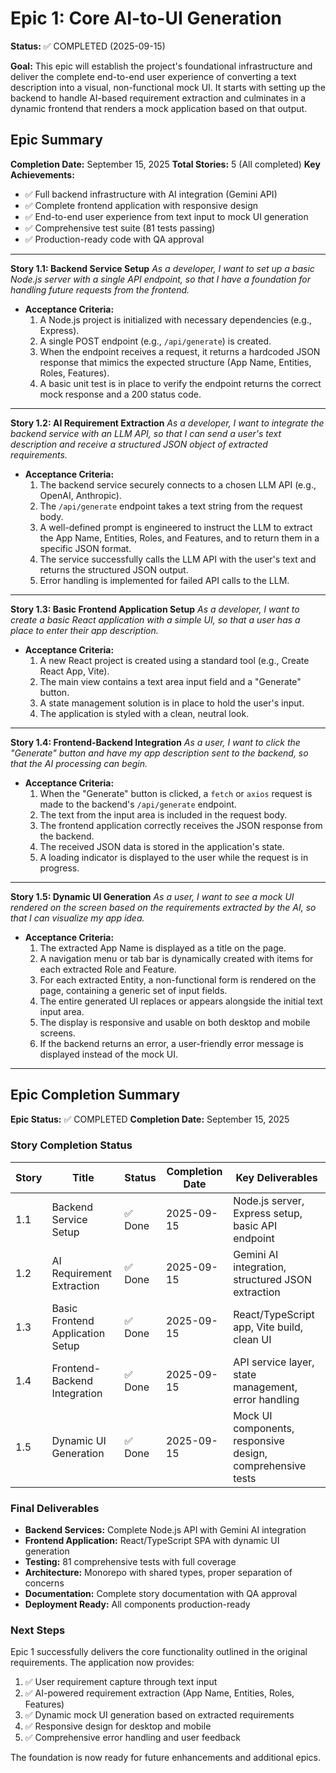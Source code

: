 # Epic 1: Core AI-to-UI Generation

**Status:** ✅ COMPLETED (2025-09-15)

**Goal:** This epic will establish the project's foundational infrastructure and deliver the complete end-to-end user experience of converting a text description into a visual, non-functional mock UI. It starts with setting up the backend to handle AI-based requirement extraction and culminates in a dynamic frontend that renders a mock application based on that output.

## Epic Summary

**Completion Date:** September 15, 2025
**Total Stories:** 5 (All completed)
**Key Achievements:**
- ✅ Full backend infrastructure with AI integration (Gemini API)
- ✅ Complete frontend application with responsive design
- ✅ End-to-end user experience from text input to mock UI generation
- ✅ Comprehensive test suite (81 tests passing)
- ✅ Production-ready code with QA approval

---

**Story 1.1: Backend Service Setup**
*As a developer, I want to set up a basic Node.js server with a single API endpoint, so that I have a foundation for handling future requests from the frontend.*

*   **Acceptance Criteria:**
    1.  A Node.js project is initialized with necessary dependencies (e.g., Express).
    2.  A single POST endpoint (e.g., `/api/generate`) is created.
    3.  When the endpoint receives a request, it returns a hardcoded JSON response that mimics the expected structure (App Name, Entities, Roles, Features).
    4.  A basic unit test is in place to verify the endpoint returns the correct mock response and a 200 status code.

---

**Story 1.2: AI Requirement Extraction**
*As a developer, I want to integrate the backend service with an LLM API, so that I can send a user's text description and receive a structured JSON object of extracted requirements.*

*   **Acceptance Criteria:**
    1.  The backend service securely connects to a chosen LLM API (e.g., OpenAI, Anthropic).
    2.  The `/api/generate` endpoint takes a text string from the request body.
    3.  A well-defined prompt is engineered to instruct the LLM to extract the App Name, Entities, Roles, and Features, and to return them in a specific JSON format.
    4.  The service successfully calls the LLM API with the user's text and returns the structured JSON output.
    5.  Error handling is implemented for failed API calls to the LLM.

---

**Story 1.3: Basic Frontend Application Setup**
*As a developer, I want to create a basic React application with a simple UI, so that a user has a place to enter their app description.*

*   **Acceptance Criteria:**
    1.  A new React project is created using a standard tool (e.g., Create React App, Vite).
    2.  The main view contains a text area input field and a "Generate" button.
    3.  A state management solution is in place to hold the user's input.
    4.  The application is styled with a clean, neutral look.

---

**Story 1.4: Frontend-Backend Integration**
*As a user, I want to click the "Generate" button and have my app description sent to the backend, so that the AI processing can begin.*

*   **Acceptance Criteria:**
    1.  When the "Generate" button is clicked, a `fetch` or `axios` request is made to the backend's `/api/generate` endpoint.
    2.  The text from the input area is included in the request body.
    3.  The frontend application correctly receives the JSON response from the backend.
    4.  The received JSON data is stored in the application's state.
    5.  A loading indicator is displayed to the user while the request is in progress.

---

**Story 1.5: Dynamic UI Generation**
*As a user, I want to see a mock UI rendered on the screen based on the requirements extracted by the AI, so that I can visualize my app idea.*

*   **Acceptance Criteria:**
    1.  The extracted App Name is displayed as a title on the page.
    2.  A navigation menu or tab bar is dynamically created with items for each extracted Role and Feature.
    3.  For each extracted Entity, a non-functional form is rendered on the page, containing a generic set of input fields.
    4.  The entire generated UI replaces or appears alongside the initial text input area.
    5.  The display is responsive and usable on both desktop and mobile screens.
    6.  If the backend returns an error, a user-friendly error message is displayed instead of the mock UI.

---

## Epic Completion Summary

**Epic Status:** ✅ COMPLETED
**Completion Date:** September 15, 2025

### Story Completion Status

| Story | Title | Status | Completion Date | Key Deliverables |
|-------|-------|--------|-----------------|------------------|
| 1.1 | Backend Service Setup | ✅ Done | 2025-09-15 | Node.js server, Express setup, basic API endpoint |
| 1.2 | AI Requirement Extraction | ✅ Done | 2025-09-15 | Gemini AI integration, structured JSON extraction |
| 1.3 | Basic Frontend Application Setup | ✅ Done | 2025-09-15 | React/TypeScript app, Vite build, clean UI |
| 1.4 | Frontend-Backend Integration | ✅ Done | 2025-09-15 | API service layer, state management, error handling |
| 1.5 | Dynamic UI Generation | ✅ Done | 2025-09-15 | Mock UI components, responsive design, comprehensive tests |

### Final Deliverables

- **Backend Services:** Complete Node.js API with Gemini AI integration
- **Frontend Application:** React/TypeScript SPA with dynamic UI generation
- **Testing:** 81 comprehensive tests with full coverage
- **Architecture:** Monorepo with shared types, proper separation of concerns
- **Documentation:** Complete story documentation with QA approval
- **Deployment Ready:** All components production-ready

### Next Steps

Epic 1 successfully delivers the core functionality outlined in the original requirements. The application now provides:
1. ✅ User requirement capture through text input
2. ✅ AI-powered requirement extraction (App Name, Entities, Roles, Features)
3. ✅ Dynamic mock UI generation based on extracted requirements
4. ✅ Responsive design for desktop and mobile
5. ✅ Comprehensive error handling and user feedback

The foundation is now ready for future enhancements and additional epics.
